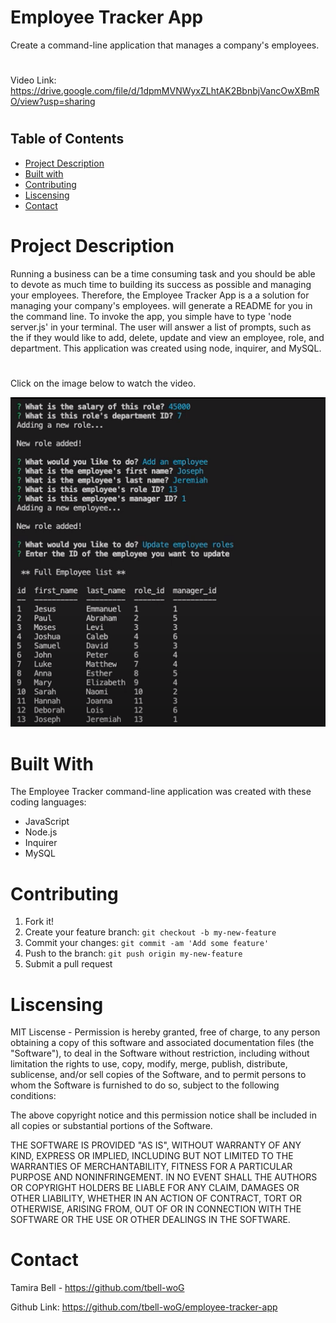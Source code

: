 # Employee Tracker App
Create a command-line application that manages a company's employees. 
#
Video Link: https://drive.google.com/file/d/1dpmMVNWyxZLhtAK2BbnbjVancOwXBmRO/view?usp=sharing
#
## Table of Contents
* [Project Description](#description)
* [Built with](#installation)
* [Contributing](#contributing)
* [Liscensing](#liscensing)
* [Contact](#contact)


# Project Description
Running a business can be a time consuming task and you should be able to devote as much time to building its success as possible and managing your employees. Therefore, the Employee Tracker App is a a solution for managing your company's employees. will generate a README for you in the command line. To invoke the app, you simple have to type 'node server.js' in your terminal. The user will answer a list of prompts, such as the if they would like to add, delete, update and view an employee, role, and department. This application was created using node, inquirer, and MySQL.
#
Click on the image below to watch the video.

[![Watch the video](./assets/employee-tracker.png)](https://drive.google.com/file/d/1dpmMVNWyxZLhtAK2BbnbjVancOwXBmRO/view?usp=sharing)

# Built With
The Employee Tracker command-line application was created with these coding languages:
* JavaScript
* Node.js
* Inquirer
* MySQL


# Contributing
1. Fork it!
2. Create your feature branch: `git checkout -b my-new-feature`
3. Commit your changes: `git commit -am 'Add some feature'`
4. Push to the branch: `git push origin my-new-feature`
5. Submit a pull request

# Liscensing
MIT Liscense - Permission is hereby granted, free of charge, to any person obtaining a copy of this software and associated documentation files (the "Software"), to deal in the Software without restriction, including without limitation the rights to use, copy, modify, merge, publish, distribute, sublicense, and/or sell copies of the Software, and to permit persons to whom the Software is furnished to do so, subject to the following conditions:

The above copyright notice and this permission notice shall be included in all copies or substantial portions of the Software.

THE SOFTWARE IS PROVIDED "AS IS", WITHOUT WARRANTY OF ANY KIND, EXPRESS OR IMPLIED, INCLUDING BUT NOT LIMITED TO THE WARRANTIES OF MERCHANTABILITY, FITNESS FOR A PARTICULAR PURPOSE AND NONINFRINGEMENT. IN NO EVENT SHALL THE AUTHORS OR COPYRIGHT HOLDERS BE LIABLE FOR ANY CLAIM, DAMAGES OR OTHER LIABILITY, WHETHER IN AN ACTION OF CONTRACT, TORT OR OTHERWISE, ARISING FROM, OUT OF OR IN CONNECTION WITH THE SOFTWARE OR THE USE OR OTHER DEALINGS IN THE SOFTWARE.

# Contact

Tamira Bell - https://github.com/tbell-woG

Github Link: https://github.com/tbell-woG/employee-tracker-app